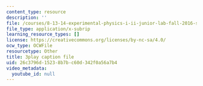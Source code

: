```yaml
---
content_type: resource
description: ''
file: /courses/8-13-14-experimental-physics-i-ii-junior-lab-fall-2016-spring-2017/26c3796d15238b7bc60d342f0a56a7b4_YcuKaphreT0.srt
file_type: application/x-subrip
learning_resource_types: []
license: https://creativecommons.org/licenses/by-nc-sa/4.0/
ocw_type: OCWFile
resourcetype: Other
title: 3play caption file
uid: 26c3796d-1523-8b7b-c60d-342f0a56a7b4
video_metadata:
  youtube_id: null
---
```


